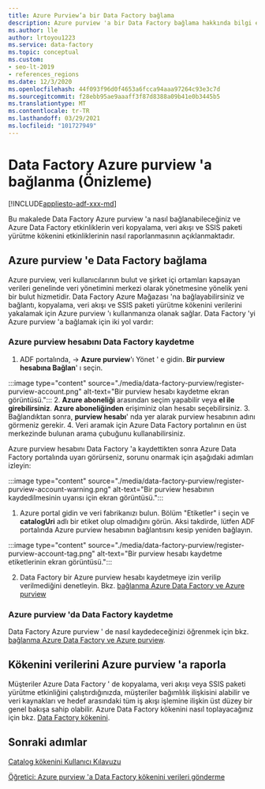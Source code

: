 ```yaml
---
title: Azure Purview’a bir Data Factory bağlama
description: Azure purview 'a bir Data Factory bağlama hakkında bilgi edinin
ms.author: lle
author: lrtoyou1223
ms.service: data-factory
ms.topic: conceptual
ms.custom:
- seo-lt-2019
- references_regions
ms.date: 12/3/2020
ms.openlocfilehash: 44f093f96d0f4653a6fcca94aaa97264c93e3c7d
ms.sourcegitcommit: f28ebb95ae9aaaff3f87d8388a09b41e0b3445b5
ms.translationtype: MT
ms.contentlocale: tr-TR
ms.lasthandoff: 03/29/2021
ms.locfileid: "101727949"
---
```

# <a name="connect-data-factory-to-azure-purview-preview"></a>Data Factory Azure purview 'a bağlanma (Önizleme)
[!INCLUDE[appliesto-adf-xxx-md](includes/appliesto-adf-xxx-md.md)]

Bu makalede Data Factory Azure purview 'a nasıl bağlanabileceğiniz ve Azure Data Factory etkinliklerin veri kopyalama, veri akışı ve SSIS paketi yürütme kökenini etkinliklerinin nasıl raporlanmasının açıklanmaktadır.


## <a name="connect-data-factory-to-azure-purview"></a>Azure purview 'e Data Factory bağlama
Azure purview, veri kullanıcılarının bulut ve şirket içi ortamları kapsayan verileri genelinde veri yönetimini merkezi olarak yönetmesine yönelik yeni bir bulut hizmetidir. Data Factory Azure Mağazası 'na bağlayabilirsiniz ve bağlantı, kopyalama, veri akışı ve SSIS paketi yürütme kökenini verilerini yakalamak için Azure purview 'ı kullanmanıza olanak sağlar. Data Factory 'yi Azure purview 'a bağlamak için iki yol vardır:
### <a name="register-azure-purview-account-to-data-factory"></a>Azure purview hesabını Data Factory kaydetme
1. ADF portalında,   ->  **Azure purview**'ı Yönet ' e gidin. **Bir purview hesabına Bağlan**' ı seçin. 

:::image type="content" source="./media/data-factory-purview/register-purview-account.png" alt-text="Bir purview hesabı kaydetme ekran görüntüsü.":::
2. **Azure aboneliği** arasından seçim yapabilir veya **el ile girebilirsiniz**. **Azure aboneliğinden** erişiminiz olan hesabı seçebilirsiniz. 
3. Bağlandıktan sonra, **purview hesabı**' nda yer alarak purview hesabının adını görmeniz gerekir. 
4. Veri aramak için Azure Data Factory portalının en üst merkezinde bulunan arama çubuğunu kullanabilirsiniz. 

Azure purview hesabını Data Factory 'a kaydettikten sonra Azure Data Factory portalında uyarı görürseniz, sorunu onarmak için aşağıdaki adımları izleyin:

:::image type="content" source="./media/data-factory-purview/register-purview-account-warning.png" alt-text="Bir purview hesabının kaydedilmesinin uyarısı için ekran görüntüsü.":::

1. Azure portal gidin ve veri fabrikanızı bulun. Bölüm "Etiketler" i seçin ve **catalogUri** adlı bir etiket olup olmadığını görün. Aksi takdirde, lütfen ADF portalında Azure purview hesabının bağlantısını kesip yeniden bağlayın.

:::image type="content" source="./media/data-factory-purview/register-purview-account-tag.png" alt-text="Bir purview hesabı kaydetme etiketlerinin ekran görüntüsü.":::

2. Data Factory bir Azure purview hesabı kaydetmeye izin verilip verilmediğini denetleyin. Bkz. [bağlanma Azure Data Factory ve Azure purview](../purview/how-to-link-azure-data-factory.md#create-new-data-factory-connection)

### <a name="register-data-factory-in-azure-purview"></a>Azure purview 'da Data Factory kaydetme
Data Factory Azure purview ' de nasıl kaydedeceğinizi öğrenmek için bkz. [bağlanma Azure Data Factory ve Azure purview](../purview/how-to-link-azure-data-factory.md). 

## <a name="report-lineage-data-to-azure-purview"></a>Kökenini verilerini Azure purview 'a raporla
Müşteriler Azure Data Factory ' de kopyalama, veri akışı veya SSIS paketi yürütme etkinliğini çalıştırdığınızda, müşteriler bağımlılık ilişkisini alabilir ve veri kaynakları ve hedef arasındaki tüm iş akışı işlemine ilişkin üst düzey bir genel bakışa sahip olabilir.
Azure Data Factory kökenini nasıl toplayacağınız için bkz. [Data Factory kökenini](../purview/how-to-link-azure-data-factory.md#supported-azure-data-factory-activities).

## <a name="next-steps"></a>Sonraki adımlar
[Catalog kökenini Kullanıcı Kılavuzu](../purview/catalog-lineage-user-guide.md)

[Öğretici: Azure purview 'a Data Factory kökenini verileri gönderme](turorial-push-lineage-to-purview.md)